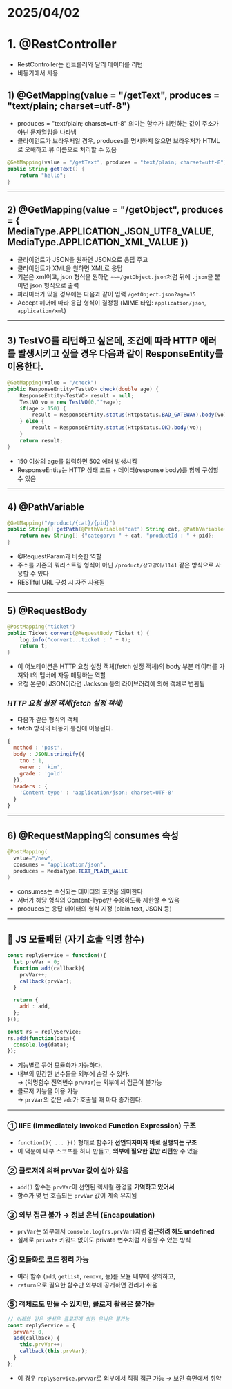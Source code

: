 # 2025/04/02
# 1. @RestController
- RestController는 컨트롤러와 달리 데이터를 리턴
- 비동기에서 사용
## 1) @GetMapping(value = "/getText", produces = "text/plain; charset=utf-8")

- produces = "text/plain; charset=utf-8" 의미는 함수가 리턴하는 값이 주소가 아닌 문자열임을 나타냄  
- 클라이언트가 브라우저일 경우, produces를 명시하지 않으면 브라우저가 HTML로 오해하고 뷰 이름으로 처리할 수 있음  

```java
@GetMapping(value = "/getText", produces = "text/plain; charset=utf-8")
public String getText() {
    return "hello";
}
```

---

## 2) @GetMapping(value = "/getObject", produces = { MediaType.APPLICATION_JSON_UTF8_VALUE, MediaType.APPLICATION_XML_VALUE })

- 클라이언트가 JSON을 원하면 JSON으로 응답 주고  
- 클라이언트가 XML을 원하면 XML로 응답  
- 기본은 xml이고, json 형식을 원하면 `~~~/getObject.json`처럼 뒤에 `.json`을 붙이면 json 형식으로 출력  
- 파라미터가 있을 경우에는 다음과 같이 입력 `/getObject.json?age=15`  
- Accept 헤더에 따라 응답 형식이 결정됨 (MIME 타입: `application/json`, `application/xml`)  

---

## 3) TestVO를 리턴하고 싶은데, 조건에 따라 HTTP 에러를 발생시키고 싶을 경우 다음과 같이 ResponseEntity를 이용한다.

```java
@GetMapping(value = "/check")
public ResponseEntity<TestVO> check(double age) {
    ResponseEntity<TestVO> result = null;
    TestVO vo = new TestVO(0,""+age);
    if(age > 150) {
        result = ResponseEntity.status(HttpStatus.BAD_GATEWAY).body(vo);
    } else {
        result = ResponseEntity.status(HttpStatus.OK).body(vo);
    }
    return result;
}
```

- 150 이상의 age를 입력하면 502 에러 발생시킴  
- ResponseEntity는 HTTP 상태 코드 + 데이터(response body)를 함께 구성할 수 있음  

---

## 4) @PathVariable

```java
@GetMapping("/product/{cat}/{pid}")
public String[] getPath(@PathVariable("cat") String cat, @PathVariable("pid") int pid) {
    return new String[] {"category: " + cat, "productId : " + pid};
}
```

- @RequestParam과 비슷한 역할  
- 주소를 기존의 쿼리스트링 형식이 아닌 `/product/샴고양이/1141` 같은 방식으로 사용할 수 있다  
- RESTful URL 구성 시 자주 사용됨  

---

## 5) @RequestBody

```java
@PostMapping("ticket")
public Ticket convert(@RequestBody Ticket t) {
    log.info("convert...ticket : " + t);
    return t;
}
```

- 이 어노테이션은 HTTP 요청 설정 객체(fetch 설정 객체)의 body 부분 데이터를 가져와 t의 멤버에 자동 매핑하는 역할  
- 요청 본문이 JSON이라면 Jackson 등의 라이브러리에 의해 객체로 변환됨  

### *HTTP 요청 설정 객체(fetch 설정 객체)*
- 다음과 같은 형식의 객체
- fetch 방식의 비동기 통신에 이용된다.

```javascript
{
  method : 'post',
  body : JSON.stringify({
    tno : 1,
    owner : 'kim',
    grade : 'gold'
  }),
  headers : {
    'Content-type' : 'application/json; charset=UTF-8'
  }
}
```

---

## 6) @RequestMapping의 consumes 속성

```java
@PostMapping(
  value="/new", 
  consumes = "application/json",
  produces = MediaType.TEXT_PLAIN_VALUE
)
```

- consumes는 수신되는 데이터의 포맷을 의미한다  
- 서버가 해당 형식의 Content-Type만 수용하도록 제한할 수 있음  
- produces는 응답 데이터의 형식 지정 (plain text, JSON 등)  

---

## 🔧 JS 모듈패턴 (자기 호출 익명 함수)

```javascript
const replyService = function(){
  let prvVar = 0;
  function add(callback){
    prvVar++;
    callback(prvVar);
  }

  return {
    add : add,
  };
}();

const rs = replyService;
rs.add(function(data){
  console.log(data);
});
```

- 기능별로 묶어 모듈화가 가능하다.  
- 내부의 민감한 변수들을 외부에 숨길 수 있다.  
  → (익명함수 전역변수 `prvVar`)는 외부에서 접근이 불가능  
- 클로저 기능을 이용 가능  
  → `prvVar`의 값은 `add`가 호출될 때 마다 증가한다.

---

### ① IIFE (Immediately Invoked Function Expression) 구조
- `function(){ ... }()` 형태로 함수가 **선언되자마자 바로 실행되는 구조**
- 이 덕분에 내부 스코프를 하나 만들고, **외부에 필요한 값만 리턴**할 수 있음

### ② 클로저에 의해 prvVar 값이 살아 있음
- `add()` 함수는 `prvVar`이 선언된 렉시컬 환경을 **기억하고 있어서**
- 함수가 몇 번 호출되든 `prvVar` 값이 계속 유지됨

### ③ 외부 접근 불가 → 정보 은닉 (Encapsulation)
- `prvVar`는 외부에서 `console.log(rs.prvVar)`처럼 **접근하려 해도 undefined**
- 실제로 `private` 키워드 없이도 private 변수처럼 사용할 수 있는 방식

### ④ 모듈화로 코드 정리 가능
- 여러 함수 (`add`, `getList`, `remove`, 등)를 모듈 내부에 정의하고,
- `return`으로 필요한 함수만 외부에 공개하면 관리가 쉬움

### ⑤ 객체로도 만들 수 있지만, 클로저 활용은 불가능
```javascript
// 아래와 같은 방식은 클로저에 의한 은닉은 불가능
const replyService = {
  prvVar: 0,
  add(callback) {
    this.prvVar++;
    callback(this.prvVar);
  }
};
```
- 이 경우 `replyService.prvVar`로 외부에서 직접 접근 가능 → 보안 측면에서 취약
